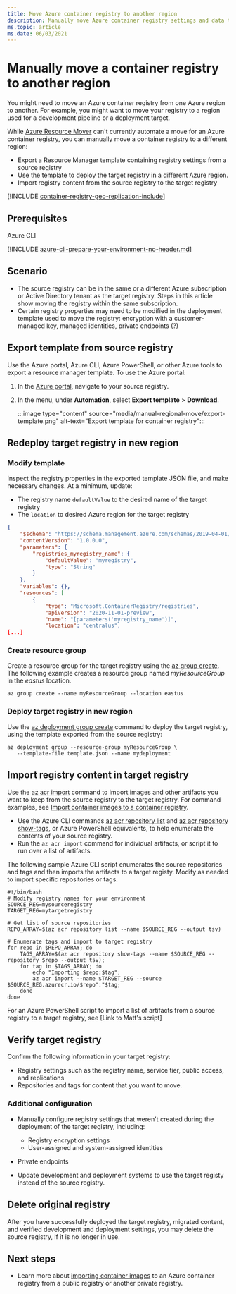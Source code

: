 ```yaml
---
title: Move Azure container registry to another region
description: Manually move Azure container registry settings and data to another Azure region.
ms.topic: article
ms.date: 06/03/2021
---
```


# Manually move a container registry to another region

You might need to move an Azure container registry from one Azure region to another. For example, you might want to move your registry to a region used for a development pipeline or a deployment target.

While [Azure Resource Mover](../resource-mover/overview.md) can't currently automate a move for an Azure container registry, you can manually move a container registry to a different region:

* Export a Resource Manager template containing registry settings from a source registry
* Use the template to deploy the target registry in a different Azure region. 
* Import registry content from the source registry to the target registry


[!INCLUDE [container-registry-geo-replication-include](../../includes/container-registry-geo-replication-include.md)]

## Prerequisites

Azure CLI

[!INCLUDE [azure-cli-prepare-your-environment-no-header.md](../../includes/azure-cli-prepare-your-environment-no-header.md)]

## Scenario

* The source registry can be in the same or a different Azure subscription or Active Directory tenant as the target registry. Steps in this article show moving the registry within the same subscription.
* Certain registry properties may need to be modified in the deployment template used to move the registry: encryption with a customer-managed key, managed identities, private endpoints (?)

## Export template from source registry 

Use the Azure portal, Azure CLI, Azure PowerShell, or other Azure tools to export a resource manager template. To use the Azure portal:

1. In the [Azure portal](https://portal.azure.com), navigate to your source registry.
1. In the menu, under **Automation**, select **Export template** > **Download**.

    :::image type="content" source="media/manual-regional-move/export-template.png" alt-text="Export template for container registry":::

## Redeploy target registry in new region

### Modify template

Inspect the registry properties in the exported template JSON file, and make necessary changes. At a minimum, update:

* The registry name `defaultValue` to the desired name of the target registry
* The `location` to desired Azure region for the target registry

```json
{
    "$schema": "https://schema.management.azure.com/schemas/2019-04-01/deploymentTemplate.json#",
    "contentVersion": "1.0.0.0",
    "parameters": {
        "registries_myregistry_name": {
            "defaultValue": "myregistry",
            "type": "String"
        }
    },
    "variables": {},
    "resources": [
        {
            "type": "Microsoft.ContainerRegistry/registries",
            "apiVersion": "2020-11-01-preview",
            "name": "[parameters('myregistry_name')]",
            "location": "centralus",
[...]
```

### Create resource group 

Create a resource group for the target registry using the [az group create](/cli/azure/group#az_group_create). The following example creates a resource group named *myResourceGroup* in the *eastus* location.

```azurecli
az group create --name myResourceGroup --location eastus
```

### Deploy target registry in new region

Use the [az deployment group create](/cli/azure/deployment/group#az_deployment_group_create) command to deploy the target registry, using the template exported from the source registry:

```azurecli
az deployment group --resource-group myResourceGroup \
   --template-file template.json --name mydeployment
```

## Import registry content in target registry

Use the [az acr import](/cli/azure/acr#az_acr_import) command to import images and other artifacts you want to keep from the source registry to the target registry. For command examples, see [Import container images to a container registry](container-registry-import-images.md).

* Use the Azure CLI commands [az acr repository list](/cli/azure/acr/repository#az_acr_repository_list) and [az acr repository show-tags](/cli/azure/acr/repository#az_acr_repository_show_tags), or Azure PowerShell equivalents, to help enumerate the contents of your source registry.
* Run the `az acr import` command for individual artifacts, or script it to run over a list of artifacts.


The following sample Azure CLI script enumerates the source repositories and tags and then imports the artifacts to a target registy. Modify as needed to import specific repositories or tags.

```azurecli
#!/bin/bash
# Modify registry names for your environment
SOURCE_REG=mysourceregistry
TARGET_REG=mytargetregistry

# Get list of source repositories
REPO_ARRAY=$(az acr repository list --name $SOURCE_REG --output tsv)

# Enumerate tags and import to target registry
for repo in $REPO_ARRAY; do
    TAGS_ARRAY=$(az acr repository show-tags --name $SOURCE_REG --repository $repo --output tsv);
    for tag in $TAGS_ARRAY; do
        echo "Importing $repo:$tag";
        az acr import --name $TARGET_REG --source $SOURCE_REG.azurecr.io/$repo":"$tag;
    done
done
```


For an Azure PowerShell script to import a list of artifacts from a source registry to a target registry, see [Link to Matt's script]

## Verify target registry

Confirm the following information in your target registry:

* Registry settings such as the registry name, service tier, public access, and replications
* Repositories and tags for content that you want to move.

### Additional configuration

* Manually configure registry settings that weren't created during the deployment of the target registry, including:

  * Registry encryption settings
  * User-assigned and system-assigned identities
* Private endpoints

* Update development and deployment systems to use the target registy instead of the source registry.

## Delete original registry

After you have successfully deployed the target registry, migrated content, and verified development and deployment settings, you may delete the source registry, if it is no longer in use.

## Next steps

* Learn more about [importing container images](container-registry-import-images.md) to an Azure container registry from a public registry or another private registry. 

<!-- LINKS - Internal -->
[az-login]: /cli/azure/reference-index#az_login
[az-acr-import]: /cli/azure/acr#az_acr_import
[azure-cli]: /cli/azure/install-azure-cli

